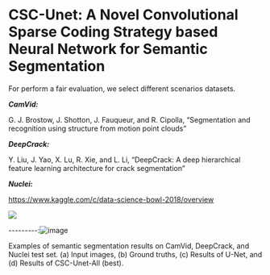 # CSC-Unet: A Novel Convolutional Sparse Coding Strategy based Neural Network for Semantic Segmentation

For perform a fair evaluation, we select different scenarios datasets.

***CamVid:***

G. J. Brostow, J. Shotton, J. Fauqueur, and R. Cipolla,  “Segmentation and recognition using structure from motion point clouds” 

***DeepCrack:***  

Y. Liu, J. Yao, X. Lu, R. Xie, and L. Li,  “DeepCrack: A deep hierarchical feature learning architecture for crack segmentation”  

***Nuclei:*** 

https://www.kaggle.com/c/data-science-bowl-2018/overview  


<div style="align: center">
<img src="(https://user-images.githubusercontent.com/32182817/127757650-35238581-8138-428e-b77f-6d7924e63cb8.png"/>
</div>

---------:![image](https://user-images.githubusercontent.com/32182817/127757650-35238581-8138-428e-b77f-6d7924e63cb8.png)

Examples of semantic segmentation results on CamVid, DeepCrack, and Nuclei test set. (a) Input images, (b) Ground truths, (c) Results of U-Net, and (d) Results of CSC-Unet-All (best).

